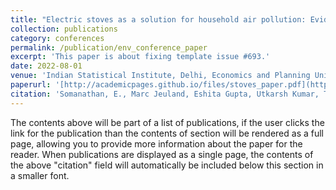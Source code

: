 ```yaml
---
title: "Electric stoves as a solution for household air pollution: Evidence from rural India"
collection: publications
category: conferences
permalink: /publication/env_conference_paper
excerpt: 'This paper is about fixing template issue #693.'
date: 2022-08-01
venue: 'Indian Statistical Institute, Delhi, Economics and Planning Unit'
paperurl: '[http://academicpages.github.io/files/stoves_paper.pdf](https://k-utkarsh.github.io/pdf/stoves_paper.pdf)'
citation: 'Somanathan, E., Marc Jeuland, Eshita Gupta, Utkarsh Kumar, T. V. Ninan, Rachit Kamdar, Vidisha Chowdhury et al. Electric stoves as a solution for household air pollution: Evidence from rural India. No. 22-04. 2022.'
---
```


The contents above will be part of a list of publications, if the user clicks the link for the publication than the contents of section will be rendered as a full page, allowing you to provide more information about the paper for the reader. When publications are displayed as a single page, the contents of the above "citation" field will automatically be included below this section in a smaller font.
